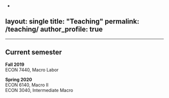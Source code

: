 -
layout: single
title: "Teaching"
permalink: /teaching/
author_profile: true
---
---
## Current semester  
**Fall 2019**  
ECON 7440, Macro Labor   

**Spring 2020**   
ECON 6140, Macro II   
ECON 3040, Intermediate Macro

